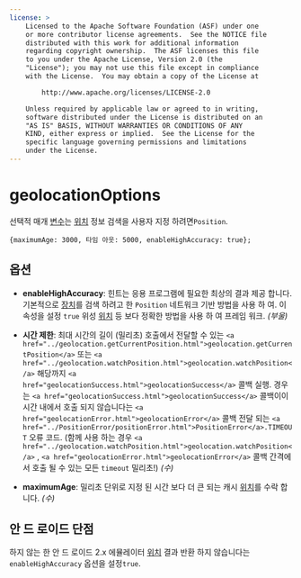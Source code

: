 ```yaml
---
license: >
    Licensed to the Apache Software Foundation (ASF) under one
    or more contributor license agreements.  See the NOTICE file
    distributed with this work for additional information
    regarding copyright ownership.  The ASF licenses this file
    to you under the Apache License, Version 2.0 (the
    "License"); you may not use this file except in compliance
    with the License.  You may obtain a copy of the License at

        http://www.apache.org/licenses/LICENSE-2.0

    Unless required by applicable law or agreed to in writing,
    software distributed under the License is distributed on an
    "AS IS" BASIS, WITHOUT WARRANTIES OR CONDITIONS OF ANY
    KIND, either express or implied.  See the License for the
    specific language governing permissions and limitations
    under the License.
---
```


# geolocationOptions

선택적 매개 <a href="../../../plugin_ref/spec.html">변수</a>는 <a href="../Position/position.html">위치</a> 정보 검색을 사용자 지정 하려면`Position`.

    {maximumAge: 3000, 타임 아웃: 5000, enableHighAccuracy: true};
    

## 옵션

*   **enableHighAccuracy**: 힌트는 응용 프로그램에 필요한 최상의 결과 제공 합니다. 기본적으로 <a href="../../device/device.html">장치</a>를 검색 하려고 한 `Position` 네트워크 기반 방법을 사용 하 여. 이 속성을 설정 `true` 위성 <a href="../Position/position.html">위치</a> 등 보다 정확한 방법을 사용 하 여 프레임 워크. *(부울)*

*   **시간 제한**: 최대 시간의 길이 (밀리초) 호출에서 전달할 수 있는 `<a href="../geolocation.getCurrentPosition.html">geolocation.getCurrentPosition</a>` 또는 `<a href="../geolocation.watchPosition.html">geolocation.watchPosition</a>` 해당까지 `<a href="geolocationSuccess.html">geolocationSuccess</a>` 콜백 실행. 경우는 `<a href="geolocationSuccess.html">geolocationSuccess</a>` 콜백이이 시간 내에서 호출 되지 않습니다는 `<a href="geolocationError.html">geolocationError</a>` 콜백 전달 되는 `<a href="../PositionError/positionError.html">PositionError</a>.TIMEOUT` 오류 코드. (함께 사용 하는 경우 `<a href="../geolocation.watchPosition.html">geolocation.watchPosition</a>` , `<a href="geolocationError.html">geolocationError</a>` 콜백 간격에서 호출 될 수 있는 모든 `timeout` 밀리초!) *(수)*

*   **maximumAge**: 밀리초 단위로 지정 된 시간 보다 더 큰 되는 캐시 <a href="../Position/position.html">위치</a>를 수락 합니다. *(수)*

## 안 드 로이드 단점

하지 않는 한 안 드 로이드 2.x 에뮬레이터 <a href="../Position/position.html">위치</a> 결과 반환 하지 않습니다는 `enableHighAccuracy` 옵션을 설정`true`.